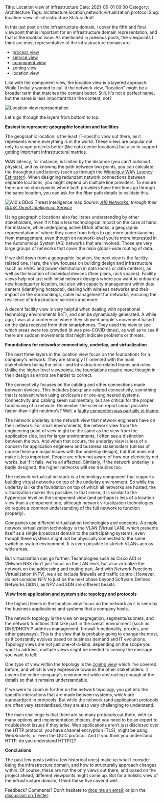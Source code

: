 Title: Location view of infrastructure
Date: 2021-09-01 00:00
Category: Architecture
Tags: architecture,location,network,virtualization,protocol
Slug: location-view-of-infrastructure
Status: draft

In this last post on the infrastructure domain, I cover the fifth and final
viewpoint that is important for an infrastructure domain representation, and
that is the *location view*. As mentioned in previous posts, the viewpoints I
think are most representative of the infrastructure domain are:

* [process view]({filename}/pending/process-view-of-infrastructure.md)
* [service view]({filename}/2021/06/an-it-services-overview.md)
* [component view]({filename}/2021/08/component-view-of-infrastructure.md)
* [zoning view]({filename}/2017/06/structuring-infrastructural-deployments.md)
* location view

Like with the component view, the location view is a layered approach. While I
initially wanted to call it the network view, "location" might be a broader
term that matches the content better. Still, it's not a perfect name, but the
name is less important than the content, not?

![Location view representation]({static}/images/pending/location-view.png)

Let's go through the layers from bottom to top.

**Easiest to represent: geographic location and facilities**

The geographic location is the least IT-specific view out there, as it
represents where everything is in the world. These views are popular not only to
scope projects better (like data center locations) but also to support getting
important infrastructural metrics.

WAN latency, for instance, is limited by the distance (you can't outsmart
physics), and by knowing the path between two points, you can calculate the
throughput and latency (such as through the [Wintelguy WAN Latency
Estimator](https://wintelguy.com/wanlat.html)). When designing redundant network
connections between separate locations, you might depend on multiple line
providers. To ensure there are no chokepoints where both providers have their
lines go through the same location, you can ask for the fiber path details to
validate this.

![A10's DDoS Threat Intelligence
map]({static}/images/pending/a10-ddos-threat-intelligence.jpg)
*Source: [A10 Networks](https://www.a10networks.com/), through their [DDoS
Threat Intelligence
Service](https://www.a10networks.com/products/network-security-services/threat-intelligence-service/)*

Using geographic locations also facilitates understanding by other stakeholders,
even if it has a less technological impact on the case at hand. For instance,
while undergoing active DDoS attacks, a geographic representation of where they
come from helps to get more understanding from management, even though on
network-level you're more interested in the Autonomous System (AS) networks that
are involved. Those are very large groups of networks that cover the main
global-wide routing of data.

If we drill down from a geographic location, the next view is the
facility-related one. Here, the view focuses on building design and
infrastructure (such as HVAC and power distribution in data rooms or data
centers), as well as the location of individual devices (floor plans, rack
spaces). Facility views help not just with initial network designs where you
want to onboard a new headquarter location, but also with capacity management
within data centers (identifying hotspots), dealing with wireless networks and
their impact on the surroundings, cable management for networks, ensuring the
resilience of infrastructure services and more.

A decent facility view is very helpful when dealing with operational technology
environments (IoT), and can be dynamically generated. A while ago, I was at a
conference where they showed people's movement based on the data received from
their smartphones. They used the view to see which areas were too crowded (it
was pre-COVID times), as well as to see if there are sudden movements that might
indicate problems or threats.

**Foundations for networks: connectivity, underlay, and virtualization**

The next three layers in the location view focus on the foundations for a
company's network. They are strongly IT oriented with the main stakeholders
being the telco- and infrastructure related teams and roles. Unlike the higher
level viewpoints, the foundations require more thought in their design as errors
are harder to correct.

The connectivity focuses on the cabling and other connections made between
devices. This includes backplane-related connectivity, something that is
relevant when using enclosures or pre-engineered systems. Connectivity and
cabling seem rudimentary, but are critical for the proper functioning of a
network. Remember the science report about possible faster-than-light
neutrino's? Well, a [faulty connection was partially to
blame](http://blogs.nature.com/news/2012/02/faster-than-light-neutrino-measurement-has-two-possible-errors.html).

The network underlay is the network view that network engineers have on their
network. For small environments, the network view from the engineering point of
view might be the same as the view from the application side, but for larger
environments, I often see a distinction between the two. And when that occurs,
the underlay view is less of a concern for application engineers and business
stakeholders (unless of course there are major issues with the underlay design),
but that does not make it less important. People are often not aware of how our
electricity net works, but if it fails, we're all affected. Similarly, if the
network underlay is badly designed, the higher networks will see troubles too.

The network virtualization stack is a technology component that supports
building virtual networks on top of the underlay environment. So while the
underlay is like the foundation on top of which all networks are hosted, the
virtualization makes this possible. In that sense, it is similar to the
hypervisor level on the component view (and perhaps is less of a location view
than a component one, although network virtualization technologies do require a
common understanding of the full network to function properly).

Companies use different virtualization technologies and concepts. A simple
network virtualization technology is the VLAN (Virtual LAN), which presents
itself as a single broadcast domain to the participating systems, even though
these systems might not be physically connected to the same switch or switch
environment. It is even possible to stretch VLANs across wide areas.

But virtualization can go further. Technologies such as Cisco ACI or VMware NSX
don't just focus on the LAN level, but also virtualize the network on the
addressing and routing part. And with Network Functions Virtualization (NFV), we
also include firewalls and traffic control. However, do not consider NFV to just
be the next phase beyond Software Defined Networks (SDN), as NFV and SDN are
different beasts.

**View from application and system side: topology and protocols**

The highest levels in the location view focus on the network as it is seen by
the business applications and systems that a company hosts.

The network topology is the view on segregation, segments/subnets, and the
network functions that take part in the overall environment (such as DNS/DHCP/IP
address management, firewall functionality, proxies, and other gateways). This
is the view that is probably going to change the most, as it constantly evolves
based on business demand and IT evolutions. Topology views are not just
one-of-a-kind: depending on the scope you want to address, multiple views might
be needed to convey the message you want to tell.

One type of view within the topology is the [zoning
view]({filename}/2017/06/structuring-infrastructural-deployments.md) which I've
covered before, and which is very expressive towards the other stakeholders: it
covers the entire company's environment while abstracting enough of the details
so that it remains understandable.

If we were to zoom in further on the network topology, you get into the specific
interactions that are made between systems, which are standardized in protocols.
But while the network (and application) protocols are often very standardized,
they are also very challenging to understand.

The main challenge is that there are so many protocols out there, with so many
options and implementation choices, that you need to be an expert to
troubleshoot issues if they arise. Web applications aren't just disclosed over
the HTTP protocol: you have channel encryption (TLS), might be using WebSockets,
or even the QUIC protocol. And if you think you understand HTTP, do you
understand HTTP/2?

**Conclusions**

The past few posts (with a few historical ones) make up what I consider being 
the infrastructure domain, and how to structurally approach changes within. Of
course, these are not the only views out there, and based on the project ahead,
different viewpoints might come up. But for a holistic view of the
infrastructure domain, I think these five cover it well.

Feedback? Comments? Don't hesitate to [drop me an
email](mailto:sven.vermeulen@siphos.be), or join the [discussion on
Twitter](TODO).

<!-- PELICAN_END_SUMMARY -->
